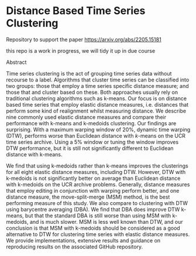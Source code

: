 # Distance Based Time Series Clustering

Repository to support the paper https://arxiv.org/abs/2205.15181

this repo is a work in progress, we will tidy it up in due course

Abstract

Time series clustering is the act of grouping time series data without recourse to a label. Algorithms that cluster time series can be classified into two groups: those that employ a time series specific distance measure; and those that and cluster based on these. Both approaches usually rely on traditional clustering algorithms such as k-means. Our focus is on distance based time series that employ elastic distance measures, i.e. distances that perform some kind of realignment whilst measuring distance. We describe nine commonly used elastic distance measures and compare their performance with k-means and k-medoids clustering. Our findings are surprising. With a maximum warping window of 20\%, dynamic time warping (DTW), performs worse than Euclidean distance with $k$-means on the UCR time series archive. Using a 5\% window or tuning the window improves DTW performance, but it is still not significantly different to Euclidean distance with k-means. 

We find that using k-medoids rather than k-means improves the clusterings for all eight elastic distance measures, including DTW. However, DTW with k-medoids is not significantly better on average than Euclidean distance with k-medoids on the UCR archive problems. Generally, distance measures that employ editing in conjunction with warping perform better, and one distance measure, the move-split-merge (MSM) method, is the best performing measure of this study. We also compare to clustering with DTW using barycentre averaging (DBA). We find that DBA does improve DTW k-means, but that the standard DBA is still worse than using MSM with k-medoids, and is much slower. MSM is less well known than DTW, and our conclusion is that MSM with k-medoids should be considered as a good alternative to DTW for clustering time series with elastic distance measures. We provide implementations, extensive results and guidance on reproducing results on the associated GitHub repository.
